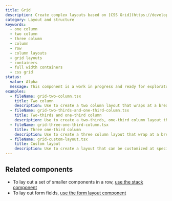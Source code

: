 ```yaml
---
title: Grid
description: Create complex layouts based on [CSS Grid](https://developer.mozilla.org/en-US/docs/Web/CSS/grid).
category: Layout and structure
keywords:
  - one column
  - two column
  - three column
  - column
  - row
  - column layouts
  - grid layouts
  - containers
  - full width containers
  - css grid
status:
  value: Alpha
  message: This component is a work in progress and ready for exploratory usage, with breaking changes expected in minor version updates. Please use with caution. Learn more about our [component lifecycles](/getting-started/components-lifecycle).
examples:
  - fileName: grid-two-column.tsx
    title: Two column
    description: Use to create a two column layout that wraps at a breakpoint and aligns to a twelve column grid.
  - fileName: grid-two-thirds-and-one-third-column.tsx
    title: Two-thirds and one-third column
    description: Use to create a two-thirds, one-third column layout that wraps at a breakpoint and aligns to a twelve column grid.
  - fileName: grid-three-one-third-column.tsx
    title: Three one-third column
    description: Use to create a three column layout that wrap at a breakpoint and aligns to a twelve column grid.
  - fileName: grid-custom-layout.tsx
    title: Custom layout
    description: Use to create a layout that can be customized at specific breakpoints.
---
```


## Related components

- To lay out a set of smaller components in a row, [use the stack component](https://polaris.shopify.com/components/layout-and-structure/vertical-stack)
- To lay out form fields, [use the form layout component](https://polaris.shopify.com/components/form-layout)
